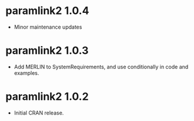 # paramlink2 1.0.4

* Minor maintenance updates


# paramlink2 1.0.3

* Add MERLIN to SystemRequirements, and use conditionally in code and examples.


# paramlink2 1.0.2

* Initial CRAN release.

